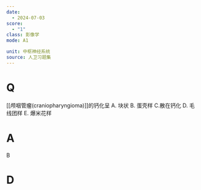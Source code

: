 ```yaml
---
date:
  - 2024-07-03
score:
  - "1"
class: 影像学
mode: A1

unit: 中枢神经系统
source: 人卫习题集
---
```


# Q
[[颅咽管瘤(craniopharyngioma)]]的钙化呈
A. 块状 B. 蛋壳样 C.散在钙化
D. 毛线团样 E. 爆米花样

# A

B


# D
